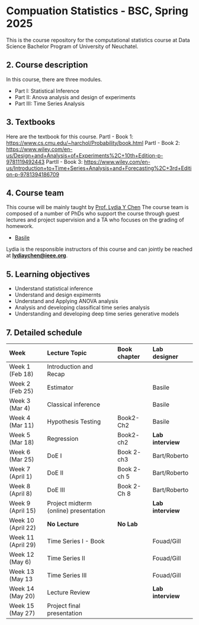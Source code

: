 # Compuation Statistics - BSC, Spring 2025

This is the course repository for the computational statistics course at Data Science Bachelor Program of University of Neuchatel.


##  2. <a name='Coursedescription'></a>Course description

In this course, there are three modules. 
- Part I:  Statistical Inference
- Part II:  Anova analysis and design of experiments
- Part III: Time Series Analysis


##  3. <a name='Textbooks'></a>Textbooks
Here are the textbook for this course.
PartI - Book 1: https://www.cs.cmu.edu/~harchol/Probability/book.html
PartI - Book 2:  https://www.wiley.com/en-us/Design+and+Analysis+of+Experiments%2C+10th+Edition-p-9781119492443
PartII - Book 3: https://www.wiley.com/en-us/Introduction+to+Time+Series+Analysis+and+Forecasting%2C+3rd+Edition-p-9781394186709

##  4. <a name='Courseteam'></a>Course team

This course will be mainly taught by [Prof. Lydia Y Chen](https://lydiaychen.github.io/)  The course team is composed of a number of PhDs  who support the course through guest lectures and project supervision and a TA who focuses on the grading of homework. 

-  [Basile ](mailto:abele.malan@unine.ch)

Lydia is the responsible instructors of this course and can jointly be reached at **lydiaychen@ieee.org**.

##  5. <a name='Learningobjectives'></a>Learning objectives
- Understand statistical inference
- Understand and design expimernts
- Understand and Applying ANOVA analysis
- Analysis and developing classifical time series analysis
- Understanding and developing deep time series generative models


##  7. <a name='Detailedschedule'></a>Detailed schedule


**Week**|**Lecture Topic**|**Book chapter**|**Lab designer**
:-----|:-----|:-----|:-----
Week 1 (Feb 18) | Introduction and Recap|  | 
Week 2 (Feb 25) | Estimator | | Basile |
Week 3 (Mar 4) | Classical inference | | Basile|
Week 4 (Mar 11) | Hypothesis Testing   | Book2-Ch2| Basile |
Week 5 (Mar 18) | Regression |Book2- ch2| **Lab interview**|
Week 6 (Mar 25) | DoE I| Book 2- ch3  | Bart/Roberto |
Week 7 (April 1) | DoE II |Book 2- ch 5| Bart/Roberto|
Week 8 (April 8) | DoE III | Book 2- Ch 8 | Bart/Roberto |
Week 9 (April 15) |Project midterm (online) presentation   | | **Lab interview** |
Week 10 (April 22) | **No Lecture**|  **No Lab**  |
Week 11 (April 29)  |  Time Series  I - Book |  |  Fouad/Gill|
Week 12 (May 6) | Time Series  II |   | Fouad/Gill |
Week 13 (May 13 | Time Series III |  |  Fouad/Gill|
Week 14 (May 20) | Lecture Review   | | **Lab interview**|
Week 15 (May 27) | Project final presentation | | |

